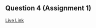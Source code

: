 ## Question 4 (Assignment 1)

[Live Link](https://webdev-assignment.netlify.app/assignment1/question4/)